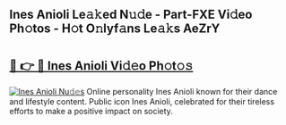## Ines Anioli Le𝚊𝚔ed N𝚞𝚍e - Part-FXE Vi𝚍eo Ph𝚘tos - H𝚘t O𝚗lyf𝚊ns Le𝚊𝚔s AeZrY

# <h2><a href="http://hf00ut.feru.top/?c=Ines+Anioli">🔗 👉 🔴 Ines Anioli Vi𝚍𝚎o Ph𝚘t𝚘𝚜</a></h2>

[![Ines Anioli Nu𝚍𝚎s](https://i.imgur.com/0TWrTi3.gif)](http://hf00ut.feru.top/?c=Ines+Anioli)
Online personality Ines Anioli known for their dance and lifestyle content. Public icon Ines Anioli, celebrated for their tireless efforts to make a positive impact on society. 
